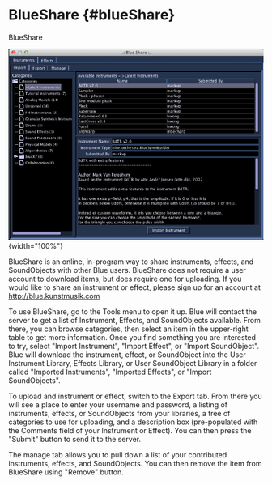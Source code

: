 BlueShare {#blueShare}
=========

BlueShare

![ BlueShare ](images/blueShare.png){width="100%"}

BlueShare is an online, in-program way to share instruments, effects,
and SoundObjects with other Blue users. BlueShare does not require a
user account to download items, but does require one for uploading. If
you would like to share an instrument or effect, please sign up for an
account at <http://blue.kunstmusik.com>

To use BlueShare, go to the Tools menu to open it up. Blue will contact
the server to get a list of Instrument, Effects, and SoundObjects
available. From there, you can browse categories, then select an item in
the upper-right table to get more information. Once you find something
you are interested to try, select "Import Instrument", "Import
Effect", or "Import SoundObject". Blue will download the instrument,
effect, or SoundObject into the User Instrument Library, Effects
Library, or User SoundObject Library in a folder called "Imported
Instruments", "Imported Effects", or "Import SoundObjects".

To upload and instrument or effect, switch to the Export tab. From there
you will see a place to enter your username and password, a listing of
instruments, effects, or SoundObjects from your libraries, a tree of
categories to use for uploading, and a description box (pre-populated
with the Comments field of your Instrument or Effect). You can then
press the "Submit" button to send it to the server.

The manage tab allows you to pull down a list of your contributed
instruments, effects, and SoundObjects. You can then remove the item
from BlueShare using "Remove" button.
